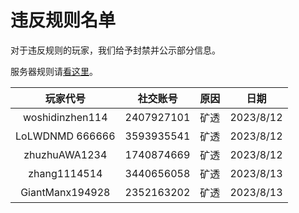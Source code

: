 # 违反规则名单
对于违反规则的玩家，我们给予封禁并公示部分信息。

服务器规则请[看这里](./join.md#_3)。

| 玩家代号 | 社交账号 | 原因 | 日期 |
|:--:|:--:|:--:|:--:|
| woshidinzhen114 | 2407927101 | 矿透 | 2023/8/12 |
| LoLWDNMD 666666 | 3593935541 | 矿透 | 2023/8/12 |
| zhuzhuAWA1234 | 1740874669 | 矿透 | 2023/8/12 |
| zhang1114514 | 3440656058 | 矿透 | 2023/8/13 |
| GiantManx194928 | 2352163202 | 矿透 | 2023/8/13 |
